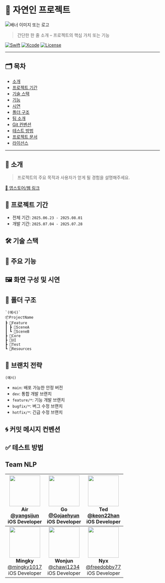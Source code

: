 # 🚀 자연인 프로젝트
![배너 이미지 또는 로고](링크)

> 간단한 한 줄 소개 – 프로젝트의 핵심 가치 또는 기능

[![Swift](https://img.shields.io/badge/Swift-5.9-orange.svg)]()
[![Xcode](https://img.shields.io/badge/Xcode-15.0-blue.svg)]()
[![License](https://img.shields.io/badge/license-MIT-green.svg)]()

---

## 🗂 목차
- [소개](#소개)
- [프로젝트 기간](#프로젝트-기간)
- [기술 스택](#기술-스택)
- [기능](#기능)
- [시연](#시연)
- [폴더 구조](#폴더-구조)
- [팀 소개](#팀-소개)
- [Git 컨벤션](#git-컨벤션)
- [테스트 방법](#테스트-방법)
- [프로젝트 문서](#프로젝트-문서)
- [라이선스](#lock_with_ink_pen-license)

---

## 📱 소개

> 프로젝트의 주요 목적과 사용자가 얻게 될 경험을 설명해주세요.

[🔗 앱스토어/웹 링크](https://example.com)


## 📆 프로젝트 기간
- 전체 기간: `2025.06.23 - 2025.08.01`
- 개발 기간: `2025.07.04 - 2025.07.28`


## 🛠 기술 스택


## 🌟 주요 기능


## 🖼 화면 구성 및 시연


## 🧱 폴더 구조

```
`(예시)`
📦ProjectName
┣ 📂Feature
┃ ┣ 📂SceneA
┃ ┗ 📂SceneB
┣ 📂Core
┣ 📂UI
┣ 📂Test
┗ 📂Resources
```



## 🔖 브랜치 전략
`(예시)`
- `main`: 배포 가능한 안정 버전
- `dev`: 통합 개발 브랜치
- `feature/*`: 기능 개발 브랜치
- `bugfix/*`: 버그 수정 브랜치
- `hotfix/*`: 긴급 수정 브랜치

## 🌀 커밋 메시지 컨벤션


## ✅ 테스트 방법


## Team NLP

<div align="center">

| <img src="https://github.com/yangsijun.png" width="100"/><br/>**Air**<br/>[@yangsijun](https://github.com/yangsijun)<br/>iOS Developer | <img src="https://github.com/Gojaehyun.png" width="100"/><br/>**Go**<br/>[@Gojaehyun](https://github.com/Gojaehyun)<br/>iOS Developer | <img src="https://github.com/keon22han.png" width="100"/><br/>**Ted**<br/>[@keon22han](https://github.com/keon22han)<br/>iOS Developer |
|:---:|:---:|:---:|
| <img src="https://github.com/mingky1017.png" width="100"/><br/>**Mingky**<br/>[@mingky1017](https://github.com/mingky1017)<br/>iOS Developer | <img src="https://github.com/chawj1234.png" width="100"/><br/>**Wonjun**<br/>[@chawj1234](https://github.com/chawj1234)<br/>iOS Developer | <img src="https://github.com/freedobby77.png" width="100"/><br/>**Nyx**<br/>[@freedobby77](https://github.com/freedobby77)<br/>iOS Developer |

</div>
